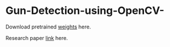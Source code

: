 # Gun-Detection-using-OpenCV-

Download pretrained [weights](https://drive.google.com/file/d/14tqUKrXKiSuO36g9YKvyoGdKuoiiAR01/view?usp=drivesdk) here.

Research paper [link](https://drive.google.com/file/d/1DJ2hEgp_UjRCSxfk98phIYTDl3R7eV8I/view?usp=drivesdk) here. 
